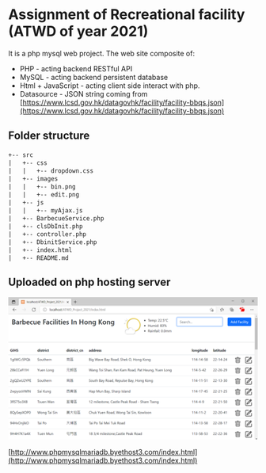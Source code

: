 # Assignment of Recreational facility (ATWD of year 2021)
  It is a php mysql web project. The web site composite of:
  - PHP - acting backend RESTful API
  - MySQL - acting backend persistent database
  - Html + JavaScript - acting client side interact with php.
  - Datasource - JSON string coming from [https://www.lcsd.gov.hk/datagovhk/facility/facility-bbqs.json](https://www.lcsd.gov.hk/datagovhk/facility/facility-bbqs.json)   

## Folder structure

```
+-- src
|   +-- css
|   |   +-- dropdown.css
|   +-- images
|   |   +-- bin.png
|   |   +-- edit.png
|   +-- js
|   |   +-- myAjax.js
|   +-- BarbecueService.php
|   +-- clsDbInit.php
|   +-- controller.php
|   +-- DbinitService.php
|   +-- index.html
|   +-- README.md

```
## Uploaded on php hosting server

![/imagesforreadme/WebpageInhosting.png](/imagesforreadme/WebpageInhosting.png)

[http://www.phpmysqlmariadb.byethost3.com/index.html](http://www.phpmysqlmariadb.byethost3.com/index.html)
